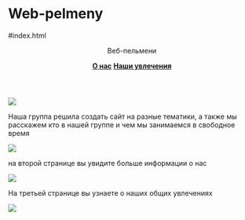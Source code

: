 # Web-pelmeny
#index.html
<html> 
    <head>
        <title>Web-pelmeni---главная</title>
        <link rel="stylesheet"href="style.css"/>
    </head>
    <body>
        <header>
            <p>Веб-пельмени</p>  
            <a href=""><b>О нас</b></a>
            <a href=""><b>Наши увлечения</b></a>
        </header>
        <main>
            <img src="https://cdn.pixabay.com/photo/2017/06/27/11/48/team-spirit-2447163_960_720.jpg"/>
            <p>Наша группа решила создать сайт на разные тематики, а также мы расскажем кто в нашей группе и чем мы занимаемся в свободное время</p>
            <img src="https://s3-alpha-sig.figma.com/img/67bd/1e60/c9bb0ee997609ea1a25b7d1550d50c41?Expires=1649030400&Signature=HpNTlOaNXUKX7WhIDQ~loJxhBmjE4RhXiJxtPTM9R3aq6PGHONOIJk~EyfwuzZgFG49bMrZjKO63Lsyxw0PH2NtBcHpkjhofli3s94lUQ29bfvxAytD27l3VRqYAwSlPFtzYw0e1T4zJa0eOEE8Doy1shNO4p8gG6lEWsGyc0L6ui1MXNhVSsXrNH5h3FdyKS5oRYcYNtoq~z3oxelBEoq731kOwPbsqoApMO5RwQELInd6FipleZ3lt-7JWDqVAEwYm1sgEL~RJ~UE6U1BeNB-eIoiMUNGv5huNx0coLuI0LOfXGziPZ3mIm-VqcBOwJ8PYuKUI3VonTc6Lpp99bw__&Key-Pair-Id=APKAINTVSUGEWH5XD5UA"/>
            <p>на второй странице вы увидите больше информации о нас</p>
            <img src="https://s3-alpha-sig.figma.com/img/7aad/553a/c4c4995824f1479635c3645d7551e702?Expires=1649030400&Signature=eGsTDlaxiOKY6SWJbaxQUjc5DRzesVz1u9EmArNW23YcjH3QvRweN0JegCgQ3ej6YNI~z0XNo01H-0MxtiBSWfPWlB89ZZzemdnvLuOanqSv5Yb3iV8fkr0neP9Dky8po2sZO8ZcO1VXZU3BB~ljKWsdIVDCLDgi2fIq4IlJAwlgZpfHME7jx-JRUR5SYreGBwxEpVQm20vvCGTAdOh~PZxBNAghBLpVHGJuHV2cnnkevX5hbs3WafwBxr91Cp-79aZoys7dGZc3XkFM8SpY-z8l0Sb-OhxkDLhG8zMEoVbusnCdrogv1x1aHBzpC8yEkNJdSNudhGBlWr~ohx9FNQ__&Key-Pair-Id=APKAINTVSUGEWH5XD5UA"/>
            <p>На третьей странице вы узнаете о наших общих увлечениях</p>        
        </main>
        <footer>
        <img src="https://encrypted-tbn0.gstatic.com/images?q=tbn:ANd9GcSXBS1NIEt2qTEbe5lub9xaxJWMYRQRKKrJwQ&usqp=CAU"/> 
        </footer>
    </body>
</html>
